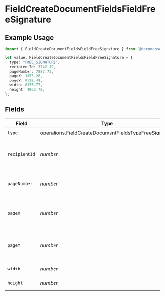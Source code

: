 # FieldCreateDocumentFieldsFieldFreeSignature

## Example Usage

```typescript
import { FieldCreateDocumentFieldsFieldFreeSignature } from "@documenso/sdk-typescript/models/operations";

let value: FieldCreateDocumentFieldsFieldFreeSignature = {
  type: "FREE_SIGNATURE",
  recipientId: 3742.12,
  pageNumber: 7887.73,
  pageX: 1855.26,
  pageY: 9135.48,
  width: 8575.77,
  height: 4963.78,
};
```

## Fields

| Field                                                                                                                          | Type                                                                                                                           | Required                                                                                                                       | Description                                                                                                                    |
| ------------------------------------------------------------------------------------------------------------------------------ | ------------------------------------------------------------------------------------------------------------------------------ | ------------------------------------------------------------------------------------------------------------------------------ | ------------------------------------------------------------------------------------------------------------------------------ |
| `type`                                                                                                                         | [operations.FieldCreateDocumentFieldsTypeFreeSignature](../../models/operations/fieldcreatedocumentfieldstypefreesignature.md) | :heavy_check_mark:                                                                                                             | N/A                                                                                                                            |
| `recipientId`                                                                                                                  | *number*                                                                                                                       | :heavy_check_mark:                                                                                                             | The ID of the recipient to create the field for.                                                                               |
| `pageNumber`                                                                                                                   | *number*                                                                                                                       | :heavy_check_mark:                                                                                                             | The page number the field will be on.                                                                                          |
| `pageX`                                                                                                                        | *number*                                                                                                                       | :heavy_check_mark:                                                                                                             | The X coordinate of where the field will be placed.                                                                            |
| `pageY`                                                                                                                        | *number*                                                                                                                       | :heavy_check_mark:                                                                                                             | The Y coordinate of where the field will be placed.                                                                            |
| `width`                                                                                                                        | *number*                                                                                                                       | :heavy_check_mark:                                                                                                             | The width of the field.                                                                                                        |
| `height`                                                                                                                       | *number*                                                                                                                       | :heavy_check_mark:                                                                                                             | The height of the field.                                                                                                       |